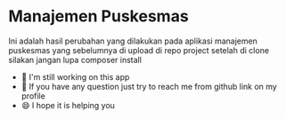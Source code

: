 # Manajemen Puskesmas

Ini adalah hasil perubahan yang dilakukan pada aplikasi manajemen puskesmas yang sebelumnya di upload di repo project setelah di clone silakan jangan lupa composer install

- 🤔 I'm still working on this app
- 💬 If you have any question just try to reach me from github link on my profile
- 😄 I hope it is helping you
